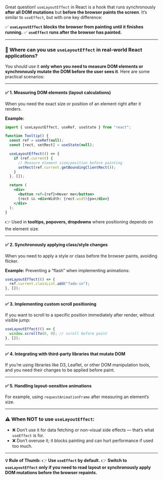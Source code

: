 Great question!
`useLayoutEffect` in React is a hook that runs synchronously **after all DOM mutations** but **before the browser paints the screen**.
It’s similar to `useEffect`, but with one key difference:

✅ **`useLayoutEffect` blocks the browser from painting until it finishes running.**
✅ **`useEffect` runs after the browser has painted.**

---

### 📌 **Where can you use `useLayoutEffect` in real-world React applications?**

You should use it **only when you need to measure DOM elements or synchronously mutate the DOM before the user sees it**.
Here are some practical scenarios:

---

#### ✅ **1. Measuring DOM elements (layout calculations)**

When you need the exact size or position of an element right after it renders.

**Example:**

```jsx
import { useLayoutEffect, useRef, useState } from "react";

function Tooltip() {
  const ref = useRef(null);
  const [rect, setRect] = useState(null);

  useLayoutEffect(() => {
    if (ref.current) {
      // Measure element size/position before painting
      setRect(ref.current.getBoundingClientRect());
    }
  }, []);

  return (
    <div>
      <button ref={ref}>Hover me</button>
      {rect && <div>Width: {rect.width}px</div>}
    </div>
  );
}
```

👉 Used in **tooltips, popovers, dropdowns** where positioning depends on the element size.

---

#### ✅ **2. Synchronously applying class/style changes**

When you need to apply a style or class before the browser paints, avoiding flicker.

**Example:**
Preventing a “flash” when implementing animations:

```jsx
useLayoutEffect(() => {
  ref.current.classList.add("fade-in");
}, []);
```

---

#### ✅ **3. Implementing custom scroll positioning**

If you want to scroll to a specific position immediately after render, without visible jump:

```jsx
useLayoutEffect(() => {
  window.scrollTo(0, 0); // scroll before paint
}, []);
```

---

#### ✅ **4. Integrating with third‑party libraries that mutate DOM**

If you’re using libraries like D3, Leaflet, or other DOM manipulation tools, and you need their changes to be applied before paint.

---

#### ✅ **5. Handling layout-sensitive animations**

For example, using `requestAnimationFrame` after measuring an element’s size.

---

### ⚠️ **When NOT to use `useLayoutEffect`:**

* ❌ Don’t use it for data fetching or non-visual side effects — that’s what `useEffect` is for.
* ❌ Don’t overuse it; it blocks painting and can hurt performance if used too much.

---

**💡 Rule of Thumb:**
👉 **Use `useEffect` by default.**
👉 **Switch to `useLayoutEffect` only if you need to read layout or synchronously apply DOM mutations before the browser repaints.**



